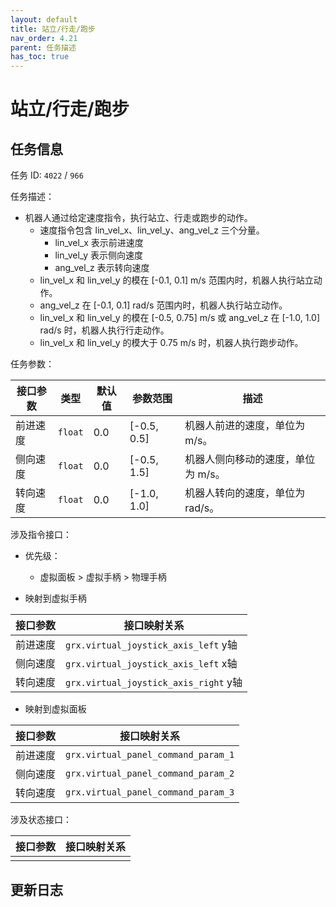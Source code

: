 ```yaml
---
layout: default
title: 站立/行走/跑步
nav_order: 4.21
parent: 任务描述
has_toc: true
---
```


# 站立/行走/跑步

## 任务信息

任务 ID: `4022` / `966`

任务描述：

- 机器人通过给定速度指令，执行站立、行走或跑步的动作。
    - 速度指令包含 lin_vel_x、lin_vel_y、ang_vel_z 三个分量。
        - lin_vel_x 表示前进速度
        - lin_vel_y 表示侧向速度
        - ang_vel_z 表示转向速度
    - lin_vel_x 和 lin_vel_y 的模在 [-0.1, 0.1] m/s 范围内时，机器人执行站立动作。
    - ang_vel_z 在 [-0.1, 0.1] rad/s 范围内时，机器人执行站立动作。
    - lin_vel_x 和 lin_vel_y 的模在 [-0.5, 0.75] m/s 或 ang_vel_z 在 [-1.0, 1.0] rad/s 时，机器人执行行走动作。
    - lin_vel_x 和 lin_vel_y 的模大于 0.75 m/s 时，机器人执行跑步动作。

任务参数：

| 接口参数 | 类型      | 默认值 | 参数范围        | 描述                  |
|------|---------|-----|-------------|---------------------|
| 前进速度 | `float` | 0.0 | [-0.5, 0.5] | 机器人前进的速度，单位为 m/s。   |
| 侧向速度 | `float` | 0.0 | [-0.5, 1.5] | 机器人侧向移动的速度，单位为 m/s。 |
| 转向速度 | `float` | 0.0 | [-1.0, 1.0] | 机器人转向的速度，单位为 rad/s。 |

涉及指令接口：

- 优先级：
    - 虚拟面板 > 虚拟手柄 > 物理手柄

- 映射到虚拟手柄

| 接口参数 | 接口映射关系                               |
|------|--------------------------------------|
| 前进速度 | `grx.virtual_joystick_axis_left` y轴  |
| 侧向速度 | `grx.virtual_joystick_axis_left` x轴  |
| 转向速度 | `grx.virtual_joystick_axis_right` y轴 |

- 映射到虚拟面板

| 接口参数 | 接口映射关系                              |
|------|-------------------------------------|
| 前进速度 | `grx.virtual_panel_command_param_1` |
| 侧向速度 | `grx.virtual_panel_command_param_2` |
| 转向速度 | `grx.virtual_panel_command_param_3` |

涉及状态接口：

| 接口参数 | 接口映射关系 |
|------|--------|
|      |        |

## 更新日志
